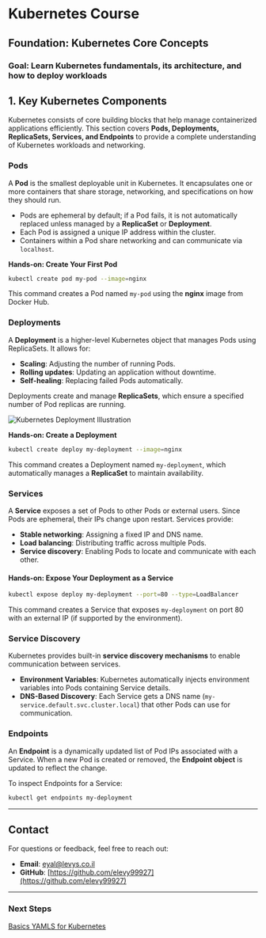 # Kubernetes Course

## Foundation: Kubernetes Core Concepts

### Goal: Learn Kubernetes fundamentals, its architecture, and how to deploy workloads

## 1. Key Kubernetes Components

Kubernetes consists of core building blocks that help manage containerized applications efficiently. This section covers **Pods, Deployments, ReplicaSets, Services, and Endpoints** to provide a complete understanding of Kubernetes workloads and networking.

### Pods

A **Pod** is the smallest deployable unit in Kubernetes. It encapsulates one or more containers that share storage, networking, and specifications on how they should run.

- Pods are ephemeral by default; if a Pod fails, it is not automatically replaced unless managed by a **ReplicaSet** or **Deployment**.
- Each Pod is assigned a unique IP address within the cluster.
- Containers within a Pod share networking and can communicate via `localhost`.

**Hands-on: Create Your First Pod**
```sh
kubectl create pod my-pod --image=nginx
```
This command creates a Pod named `my-pod` using the **nginx** image from Docker Hub.

### Deployments

A **Deployment** is a higher-level Kubernetes object that manages Pods using ReplicaSets. It allows for:
- **Scaling**: Adjusting the number of running Pods.
- **Rolling updates**: Updating an application without downtime.
- **Self-healing**: Replacing failed Pods automatically.

Deployments create and manage **ReplicaSets**, which ensure a specified number of Pod replicas are running.

![Kubernetes Deployment Illustration](./images/kubernetes-deployment.svg)

**Hands-on: Create a Deployment**
```sh
kubectl create deploy my-deployment --image=nginx
```
This command creates a Deployment named `my-deployment`, which automatically manages a **ReplicaSet** to maintain availability.

### Services

A **Service** exposes a set of Pods to other Pods or external users. Since Pods are ephemeral, their IPs change upon restart. Services provide:
- **Stable networking**: Assigning a fixed IP and DNS name.
- **Load balancing**: Distributing traffic across multiple Pods.
- **Service discovery**: Enabling Pods to locate and communicate with each other.

#### **Hands-on: Expose Your Deployment as a Service**
```sh
kubectl expose deploy my-deployment --port=80 --type=LoadBalancer
```
This command creates a Service that exposes `my-deployment` on port 80 with an external IP (if supported by the environment).

### Service Discovery

Kubernetes provides built-in **service discovery mechanisms** to enable communication between services.
- **Environment Variables**: Kubernetes automatically injects environment variables into Pods containing Service details.
- **DNS-Based Discovery**: Each Service gets a DNS name (`my-service.default.svc.cluster.local`) that other Pods can use for communication.

### Endpoints

An **Endpoint** is a dynamically updated list of Pod IPs associated with a Service. When a new Pod is created or removed, the **Endpoint object** is updated to reflect the change.

To inspect Endpoints for a Service:
```sh
kubectl get endpoints my-deployment
```


---
## **Contact**
For questions or feedback, feel free to reach out:
- **Email**: eyal@levys.co.il
- **GitHub**: [https://github.com/elevy99927](https://github.com/elevy99927)

---
### **Next Steps**
<A href="./Chapter-03.md">Basics  YAMLS for Kubernetes</A>